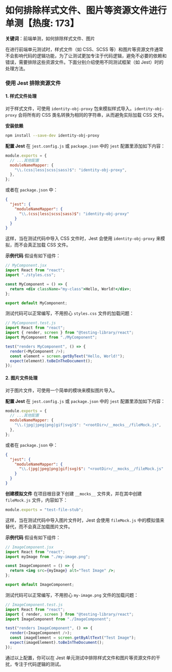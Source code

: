 # 如何排除样式文件、图片等资源文件进行单测【热度: 173】

**关键词**：前端单测，如何排除样式文件、图片

在进行前端单元测试时，样式文件（如 CSS、SCSS 等）和图片等资源文件通常不会影响代码的逻辑功能，为了让测试更加专注于代码逻辑，避免不必要的依赖和错误，需要排除这些资源文件。下面分别介绍使用不同测试框架（如 Jest）时的处理方法。

### 使用 Jest 排除资源文件

#### 1. 样式文件处理

对于样式文件，可使用 `identity-obj-proxy` 包来模拟样式导入。`identity-obj-proxy` 会将所有的 CSS 类名转换为相同的字符串，从而避免实际加载 CSS 文件。

**安装依赖**

```bash
npm install --save-dev identity-obj-proxy
```

**配置 Jest**
在 `jest.config.js` 或 `package.json` 中的 `jest` 配置里添加如下内容：

```javascript
module.exports = {
  // ...其他配置
  moduleNameMapper: {
    "\\.(css|less|scss|sass)$": "identity-obj-proxy",
  },
};
```

或者在 `package.json` 中：

```json
{
  "jest": {
    "moduleNameMapper": {
      "\\.(css|less|scss|sass)$": "identity-obj-proxy"
    }
  }
}
```

这样，当在测试代码中导入 CSS 文件时，Jest 会使用 `identity-obj-proxy` 来模拟，而不会真正加载 CSS 文件。

**示例代码**
假设有如下组件：

```jsx
// MyComponent.jsx
import React from "react";
import "./styles.css";

const MyComponent = () => {
  return <div className="my-class">Hello, World!</div>;
};

export default MyComponent;
```

测试代码可以正常编写，不用担心 `styles.css` 文件的加载问题：

```javascript
// MyComponent.test.js
import React from "react";
import { render, screen } from "@testing-library/react";
import MyComponent from "./MyComponent";

test("renders MyComponent", () => {
  render(<MyComponent />);
  const element = screen.getByText("Hello, World!");
  expect(element).toBeInTheDocument();
});
```

#### 2. 图片文件处理

对于图片文件，可使用一个简单的模块来模拟图片导入。

**配置 Jest**
在 `jest.config.js` 或 `package.json` 中的 `jest` 配置里添加如下内容：

```javascript
module.exports = {
  // ...其他配置
  moduleNameMapper: {
    "\\.(jpg|jpeg|png|gif|svg)$": "<rootDir>/__mocks__/fileMock.js",
  },
};
```

或者在 `package.json` 中：

```json
{
  "jest": {
    "moduleNameMapper": {
      "\\.(jpg|jpeg|png|gif|svg)$": "<rootDir>/__mocks__/fileMock.js"
    }
  }
}
```

**创建模拟文件**
在项目根目录下创建 `__mocks__` 文件夹，并在其中创建 `fileMock.js` 文件，内容如下：

```javascript
module.exports = "test-file-stub";
```

这样，当在测试代码中导入图片文件时，Jest 会使用 `fileMock.js` 中的模拟值来替代，而不会真正加载图片文件。

**示例代码**
假设有如下组件：

```jsx
// ImageComponent.jsx
import React from "react";
import myImage from "./my-image.png";

const ImageComponent = () => {
  return <img src={myImage} alt="Test Image" />;
};

export default ImageComponent;
```

测试代码可以正常编写，不用担心 `my-image.png` 文件的加载问题：

```javascript
// ImageComponent.test.js
import React from "react";
import { render, screen } from "@testing-library/react";
import ImageComponent from "./ImageComponent";

test("renders ImageComponent", () => {
  render(<ImageComponent />);
  const imageElement = screen.getByAltText("Test Image");
  expect(imageElement).toBeInTheDocument();
});
```

通过以上配置，你可以在 Jest 单元测试中排除样式文件和图片等资源文件的干扰，专注于代码逻辑的测试。